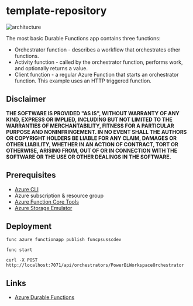 # template-repository

![architecture](./.img/architecture.png)

The most basic Durable Functions app contains three functions:

- Orchestrator function - describes a workflow that orchestrates other functions.
- Activity function - called by the orchestrator function, performs work, and optionally returns a value.
- Client function - a regular Azure Function that starts an orchestrator function. This example uses an HTTP triggered function.

## Disclaimer

**THE SOFTWARE IS PROVIDED "AS IS", WITHOUT WARRANTY OF ANY KIND, EXPRESS OR IMPLIED, INCLUDING BUT NOT LIMITED TO THE WARRANTIES OF MERCHANTABILITY, FITNESS FOR A PARTICULAR PURPOSE AND NONINFRINGEMENT. IN NO EVENT SHALL THE AUTHORS OR COPYRIGHT HOLDERS BE LIABLE FOR ANY CLAIM, DAMAGES OR OTHER LIABILITY, WHETHER IN AN ACTION OF CONTRACT, TORT OR OTHERWISE, ARISING FROM, OUT OF OR IN CONNECTION WITH THE SOFTWARE OR THE USE OR OTHER DEALINGS IN THE SOFTWARE.**

## Prerequisites

- [Azure CLI](https://docs.microsoft.com/en-us/cli/azure/install-azure-cli)
- Azure subscription & resource group
- [Azure Function Core Tools](https://docs.microsoft.com/en-us/azure/azure-functions/functions-run-local)
- [Azure Storage Emulator](https://docs.microsoft.com/en-us/azure/storage/common/storage-use-emulator)

## Deployment

```
func azure functionapp publish funcpsusscdev
```

```
func start
```

```
curl -X POST http://localhost:7071/api/orchestrators/PowerBiWorkspaceOrchestrator
```

## Links

- [Azure Durable Functions](https://learn.microsoft.com/en-us/azure/azure-functions/durable/durable-functions-overview?tabs=powershell)
